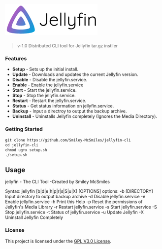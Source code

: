 ![jellyfin-cli](.github/banner-light.png?raw=true "Jellyfin Logo")
======

> v-1.0 Distributed CLI tool for Jellyfin tar.gz instller

### Features

* **Setup** - Sets up the initial install.
* **Update** - Downloads and updates the current Jellyfin version.
* **Disable** - Disable the jellyfin.service.
* **Enable** - Enable the jellyfin.service
* **Start** - Start the jellyfin.service.
* **Stop** - Stop the jellyfin.service.
* **Restart** - Restart the jellyfin.service.
* **Status** - Get status information on jellyfin.service.
* **Backup** - Input a directroy to output the backup archive.
* **Uninstall** - Uninstalls Jellyfin completely (Ignores the Media Directory).

### Getting Started

```shell
git clone https://github.com/Smiley-McSmiles/jellyfin-cli
cd jellyfin-cli
chmod ug+x setup.sh
./setup.sh
```

## Usage

   jellyfin - The CLI Tool
   -Created by Smiley McSmiles

   Syntax: jellyfin [b|d|e|h|p|r|s|S|u|X] [OPTIONS]
   options:
   -b     [DIRECTORY] Input directory to output backup archive
   -d     Disable jellyfin.service
   -e     Enable jellyfin.service
   -h     Print this Help
   -p     Reset the permissions of Jellyfin's Media Library
   -r     Restart jellyfin.service
   -s     Start jellyfin.service
   -S     Stop jellyfin.service
   -t     Status of jellyfin.service
   -u     Update Jellyfin
   -X     Uninstall Jellyfin Completely

### License
   This project is licensed under the [GPL V3.0 License](https://github.com/Smiley-McSmiles/jellyfin-cli/blob/main/LICENSE).
